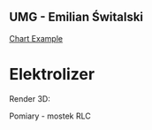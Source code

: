 ## UMG - Emilian Świtalski

[Chart Example](http://www.sqrt.pl/view/?https://raw.githubusercontent.com/Xaeian/umg/master/measurement/example.json)

# Elektrolizer

Render 3D:

Pomiary - mostek RLC
